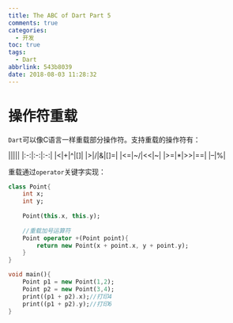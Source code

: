 ```yaml
---
title: The ABC of Dart Part 5
comments: true
categories:
  - 开发
toc: true
tags:
  - Dart
abbrlink: 543b8039
date: 2018-08-03 11:28:32
---
```


# 操作符重载

`Dart`可以像C语言一样重载部分操作符。支持重载的操作符有：

|||||
|:-:|:-:|:-:|
|<|+|^|[]|
|>|/|&|[]=|
|<=|~/|<<|~|
|>=|*|>>|==|
|–|%|

<!-- more -->

重载通过`operator`关键字实现：

```dart
class Point{
    int x;
    int y;
    
    Point(this.x, this.y);
    
    //重载加号运算符
    Point operator +(Point point){
        return new Point(x + point.x, y + point.y);
    }
}

void main(){
    Point p1 = new Point(1,2);
    Point p2 = new Point(3,4);
    print((p1 + p2).x);//打印4
    print((p1 + p2).y);//打印6
}
```
